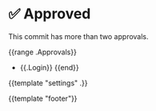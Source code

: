 # ✅ Approved

This commit has more than two approvals.

{{range .Approvals}}
- {{.Login}}
{{end}}

{{template "settings" .}}

{{template "footer"}}
